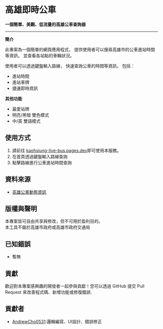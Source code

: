 # 高雄即時公車

**一個簡單、美觀、低流量的高雄公車查詢器**

---

**簡介**

此專案為一個簡單的網頁應用程式，
提供使用者可以搜尋高雄市的公車進站時間等資訊，
並查看各站點的車輛狀況。

使用者可以透過鍵盤輸入路線，
快速查詢公車的時間等資訊，
包括：
* 進站時間
* 進站車牌
* 捷運即時資訊

**其他功能**
* 最愛站牌
* 明亮/黑暗 雙色模式
* 中/英 雙語模式


## 使用方式

1. 請前往 [kaohsiung-live-bus.pages.dev](https://kaohsiung-live-bus.pages.dev/)即可使用本服務。
2. 在首頁透過鍵盤輸入路線查詢
3. 點擊路線進行公車進站時間查詢


## 資料來源

-  [高雄公車動態資訊](https://ibus.tbkc.gov.tw/ibus/)

## 版權與聲明

本專案皆可自由共享與修改，但不可用於盈利目的。  
本工具不屬於高雄市政府或高雄市政府交通局

## 已知錯誤

* 暫無


## 貢獻

歡迎對本專案感興趣的開發者一起參與貢獻！您可以透過 GitHub 提交 Pull Request 來改善程式碼、新增功能或修復錯誤.

## 貢獻者

* [AndrewCho0531](https://github.com/AndrewCho0531):邏輯編寫、UI設計、錯誤修正

